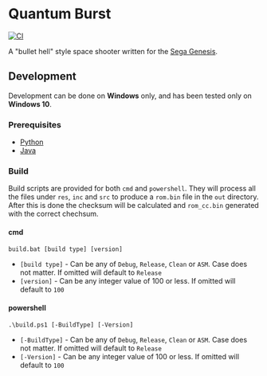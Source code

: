 # Quantum Burst

[![CI][CI Badge]][CI Workflows]

A "bullet hell" style space shooter written for the [Sega Genesis].

## Development

Development can be done on **Windows** only, and has been tested only on
**Windows 10**.

### Prerequisites

- [Python](https://www.python.org/downloads/windows)
- [Java](https://java.com/en/download/manual.jsp)

### Build

Build scripts are provided for both `cmd` and `powershell`. They will process
all the files under `res`, `inc` and `src` to produce a `rom.bin` file in the
`out` directory. After this is done the checksum will be calculated and
`rom_cc.bin` generated with the correct chechsum.

#### cmd

```cmd
build.bat [build type] [version]
```

- `[build type]` - Can be any of `Debug`, `Release`, `Clean` or `ASM`. Case does
not matter. If omitted will default to `Release`
- `[version]` - Can be any integer value of 100 or less. If omitted will default
to `100`

#### powershell

```pwsh
.\build.ps1 [-BuildType] [-Version]
```

- `[-BuildType]` - Can be any of `Debug`, `Release`, `Clean` or `ASM`. Case does
not matter. If omitted will default to `Release`
- `[-Version]` - Can be any integer value of 100 or less. If omitted will
default to `100`

<!-- links -->
[CI Badge]: https://github.com/devpow112/quantum-burst/actions/workflows/ci.yml/badge.svg?branch=main
[CI Workflows]: https://github.com/devpow112/quantum-burst/actions/workflows/ci.yml
[Sega Genesis]: https://en.wikipedia.org/wiki/Sega_Genesis

